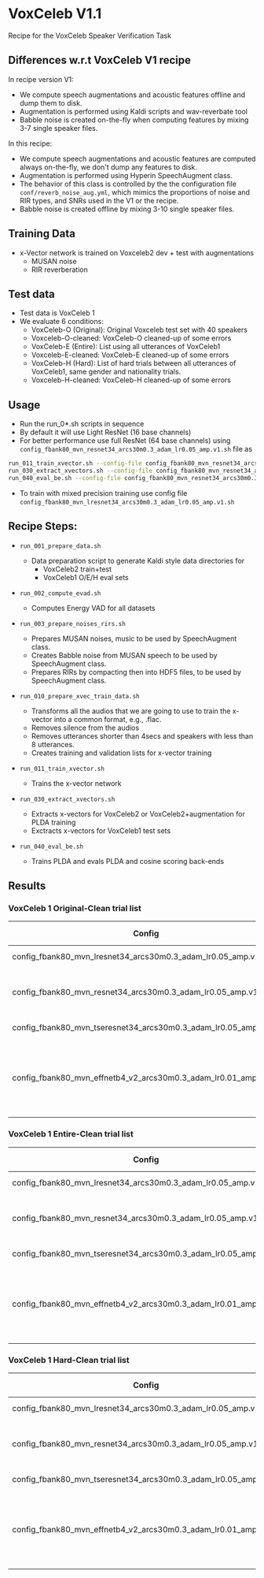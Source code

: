 # VoxCeleb V1.1

Recipe for the VoxCeleb Speaker Verification Task

## Differences w.r.t VoxCeleb V1 recipe

In recipe version V1: 
   - We compute speech augmentations and acoustic features offline and dump them to disk. 
   - Augmentation is performed using Kaldi scripts and wav-reverbate tool
   - Babble noise is created on-the-fly when computing features by mixing 3-7 single speaker files.

In this recipe:
   - We compute speech augmentations and acoustic features are computed always on-the-fly,
     we don't dump any features to disk. 
   - Augmentation is performed using Hyperin SpeechAugment class.
   - The behavior of this class is controlled 
     by the the configuration file `conf/reverb_noise_aug.yml`, 
     which mimics the proportions of noise and RIR types, and SNRs used in the V1 or the recipe.
   - Babble noise is created offline by mixing 3-10 single speaker files.


## Training Data

   - x-Vector network is trained on Voxceleb2 dev + test with augmentations
     - MUSAN noise
     - RIR reverberation

## Test data

   - Test data is VoxCeleb 1
   - We evaluate 6 conditions:
      - VoxCeleb-O (Original): Original Voxceleb test set with 40 speakers
      - Voxceleb-O-cleaned: VoxCeleb-O cleaned-up of some errors
      - VoxCeleb-E (Entire): List using all utterances of VoxCeleb1
      - Voxceleb-E-cleaned: VoxCeleb-E cleaned-up of some errors
      - VoxCeleb-H (Hard): List of hard trials between all utterances of VoxCeleb1, same gender and nationality trials.
      - Voxceleb-H-cleaned: VoxCeleb-H cleaned-up of some errors

## Usage

   - Run the run_0*.sh scripts in sequence
   - By default it will use Light ResNet (16 base channels)
   - For better performance use full ResNet (64 base channels) using `config_fbank80_mvn_resnet34_arcs30m0.3_adam_lr0.05_amp.v1.sh` file as
```bash
run_011_train_xvector.sh --config-file config_fbank80_mvn_resnet34_arcs30m0.3_adam_lr0.05_amp.v1.sh
run_030_extract_xvectors.sh --config-file config_fbank80_mvn_resnet34_arcs30m0.3_adam_lr0.05_amp.v1.sh --use-gpu true
run_040_eval_be.sh --config-file config_fbank80_mvn_resnet34_arcs30m0.3_adam_lr0.05_amp.v1.sh
```

   - To train with mixed precision training use config file `config_fbank80_mvn_lresnet34_arcs30m0.3_adam_lr0.05_amp.v1.sh`

## Recipe Steps:

   - `run_001_prepare_data.sh`
      - Data preparation script to generate Kaldi style data directories for 
          - VoxCeleb2 train+test
          - VoxCeleb1 O/E/H eval sets

   - `run_002_compute_evad.sh`
      - Computes Energy VAD for all datasets

   - `run_003_prepare_noises_rirs.sh`
      - Prepares MUSAN noises, music to be used by SpeechAugment class.
      - Creates Babble noise from MUSAN speech to be used by SpeechAugment class.
      - Prepares RIRs by compacting then into HDF5 files, to be used by SpeechAugment class.

   - `run_010_prepare_xvec_train_data.sh`
      - Transforms all the audios that we are going to use to train the x-vector into a common format, e.g., .flac.
      - Removes silence from the audios
      - Removes utterances shorter than 4secs and speakers with less than 8 utterances.
      - Creates training and validation lists for x-vector training

   - `run_011_train_xvector.sh`
      - Trains the x-vector network

   - `run_030_extract_xvectors.sh`
      - Extracts x-vectors for VoxCeleb2 or VoxCeleb2+augmentation for PLDA training
      - Exctracts x-vectors for VoxCeleb1 test sets

   - `run_040_eval_be.sh`
      - Trains PLDA and evals PLDA and cosine scoring back-ends


## Results

### VoxCeleb 1 Original-Clean trial list

| Config | Model Type | Model Details | Back-end | EER(%) | MinDCF(p=0.05) | MinDCF(p=0.01) |
| ------ | ---------- | ------------- | -------- | :----: | :------------: | :------------: |
| config_fbank80_mvn_lresnet34_arcs30m0.3_adam_lr0.05_amp.v1.sh | LResNet34 | ArcFace s=30/m=0.3 | PLDA | 1.88 | 0.135 | 0.189 |
| | | | Cosine | 1.94 | 0.137 | 0.207 |
| config_fbank80_mvn_resnet34_arcs30m0.3_adam_lr0.05_amp.v1.sh | ResNet34 | ArcFace s=30/m=0.3 | PLDA |  1.43 | 0.097 | 0.188 |
| | | | Cosine |  1.35 | 0.088 | 0.146 |
| config_fbank80_mvn_tseresnet34_arcs30m0.3_adam_lr0.05_amp.v1.sh | Time-SE-ResNet34 | ArcFace s=30/m=0.3 | PLDA | 1.23 | 0.091 | 0.143 |
| | | | Cosine |  1.17 | 0.081 | 0.110 |
| config_fbank80_mvn_effnetb4_v2_arcs30m0.3_adam_lr0.01_amp.v1.sh | EfficientNet-b4 v2 | EfficientNet-b4 with strides=1122121 <br> ArcFace s=30/m=0.3 | 1.37 | 0.104 | 0.179 |
| | | | Cosine | 1.31 | 0.080 | 0.139 |

### VoxCeleb 1 Entire-Clean trial list

| Config | Model Type | Model Details | Back-end | EER(%) | MinDCF(p=0.05) | MinDCF(p=0.01) |
| ------ | ---------- | ------------- | -------- | :----: | :------------: | :------------: |
| config_fbank80_mvn_lresnet34_arcs30m0.3_adam_lr0.05_amp.v1.sh | LResNet34 | ArcFace s=30/m=0.3 | PLDA | 1.86 | 0.124 | 0.210 |
| | | | Cosine | 1.91 | 0.120 | 0.208 |
| config_fbank80_mvn_resnet34_arcs30m0.3_adam_lr0.05_amp.v1.sh | ResNet34 | ArcFace s=30/m=0.3 | PLDA | 1.41 | 0.089 | 0.159 |
| | | | Cosine | 1.19 | 0.078 | 0.140 |
| config_fbank80_mvn_tseresnet34_arcs30m0.3_adam_lr0.05_amp.v1.sh | Time-SE-ResNet34 | ArcFace s=30/m=0.3 | PLDA | 1.30 | 0.083 | 0.146 |
| | | | Cosine | 1.09 | 0.071 | 0.124 |
| config_fbank80_mvn_effnetb4_v2_arcs30m0.3_adam_lr0.01_amp.v1.sh | EfficientNet-b4 v2 | EfficientNet-b4 with strides=1122121 <br> ArcFace s=30/m=0.3 | 1.45 | 0.097 | 0.165 |
| | | | Cosine | 1.15 | 0.076 | 0.132 |


### VoxCeleb 1 Hard-Clean trial list

| Config | Model Type | Model Details | Back-end | EER(%) | MinDCF(p=0.05) | MinDCF(p=0.01) |
| ------ | ---------- | ------------- | -------- | :----: | :------------: | :------------: |
| config_fbank80_mvn_lresnet34_arcs30m0.3_adam_lr0.05_amp.v1.sh | LResNet34 | ArcFace s=30/m=0.3 | PLDA | 3.24 | 0.197 | 0.320 |
| | | | Cosine | 3.21 | 0.190 | 0.302 |
| config_fbank80_mvn_resnet34_arcs30m0.3_adam_lr0.05_amp.v1.sh | ResNet34 | ArcFace s=30/m=0.3 | PLDA | 2.65 | 0.155 | 0.254 |
| | | | Cosine | 2.27 | 0.137 | 0.219 |
| config_fbank80_mvn_tseresnet34_arcs30m0.3_adam_lr0.05_amp.v1.sh | Time-SE-ResNet34 | ArcFace s=30/m=0.3 | PLDA | 2.46 | 0.142 | 0.237 |
| | | | Cosine |  2.14 | 0.126 | 0.203 |
| config_fbank80_mvn_effnetb4_v2_arcs30m0.3_adam_lr0.01_amp.v1.sh | EfficientNet-b4 v2 | EfficientNet-b4 with strides=1122121 <br> ArcFace s=30/m=0.3 | 2.57 | 0.153 | 0.255 |
| | | | Cosine | 2.11 | 0.127 | 0.205 |


